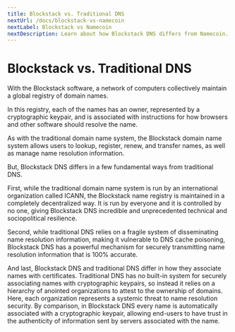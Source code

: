 ```yaml
---
title: Blockstack vs. Traditional DNS
nextUrl: /docs/blockstack-vs-namecoin
nextLabel: Blockstack vs Namecoin
nextDescription: Learn about how Blockstack DNS differs from Namecoin.
---
```


# Blockstack vs. Traditional DNS

With the Blockstack software, a network of computers collectively maintain a global registry of domain names.

In this registry, each of the names has an owner, represented by a cryptographic keypair, and is associated with instructions for how browsers and other software should resolve the name.

As with the traditional domain name system, the Blockstack domain name system allows users to lookup, register, renew, and transfer names, as well as manage name resolution information.

But, Blockstack DNS differs in a few fundamental ways from traditional DNS.

First, while the traditional domain name system is run by an international organization called ICANN, the Blockstack name registry is maintained in a completely decentralized way. It is run by everyone and it is controlled by no one, giving Blockstack DNS incredible and unprecedented technical and sociopolitical resilience.

Second, while traditional DNS relies on a fragile system of disseminating name resolution information, making it vulnerable to DNS cache poisoning, Blockstack DNS has a powerful mechanism for securely transmitting name resolution information that is 100% accurate.

And last, Blockstack DNS and traditional DNS differ in how they associate names with certificates. Traditional DNS has no built-in system for securely associating names with cryptographic keypairs, so instead it relies on a hierarchy of anointed organizations to attest to the ownership of domains. Here, each organization represents a systemic threat to name resolution security. By comparison, in Blockstack DNS every name is automatically associated with a cryptographic keypair, allowing end-users to have trust in the authenticity of information sent by servers associated with the name.
